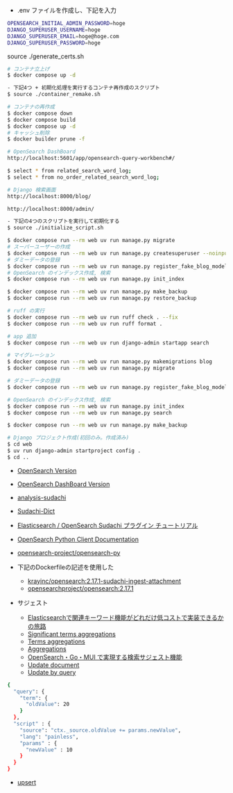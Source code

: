 - .env ファイルを作成し、下記を入力
```sh
OPENSEARCH_INITIAL_ADMIN_PASSWORD=hoge
DJANGO_SUPERUSER_USERNAME=hoge
DJANGO_SUPERUSER_EMAIL=hoge@hoge.com
DJANGO_SUPERUSER_PASSWORD=hoge
```

source ./generate_certs.sh

```sh
# コンテナ立上げ
$ docker compose up -d

- 下記4つ + 初期化処理を実行するコンテナ再作成のスクリプト
$ source ./container_remake.sh

# コンテナの再作成
$ docker compose down
$ docker compose build
$ docker compose up -d
# キャッシュ削除
$ docker builder prune -f

# OpenSearch DashBoard
http://localhost:5601/app/opensearch-query-workbench#/

$ select * from related_search_word_log;
$ select * from no_order_related_search_word_log;

# Django 検索画面
http://localhost:8000/blog/

http://localhost:8000/admin/
```

```sh
- 下記の4つのスクリプトを実行して初期化する
$ source ./initialize_script.sh

$ docker compose run --rm web uv run manage.py migrate
# スーパーユーザーの作成
$ docker compose run --rm web uv run manage.py createsuperuser --noinput
# ダミーデータの登録
$ docker compose run --rm web uv run manage.py register_fake_blog_model --num 100
# OpenSearch のインデックス作成, 検索
$ docker compose run --rm web uv run manage.py init_index

$ docker compose run --rm web uv run manage.py make_backup
$ docker compose run --rm web uv run manage.py restore_backup
```

```sh
# ruff の実行
$ docker compose run --rm web uv run ruff check . --fix
$ docker compose run --rm web uv run ruff format .
```

```sh
# app 追加
$ docker compose run --rm web uv run django-admin startapp search

# マイグレーション
$ docker compose run --rm web uv run manage.py makemigrations blog
$ docker compose run --rm web uv run manage.py migrate

# ダミーデータの登録
$ docker compose run --rm web uv run manage.py register_fake_blog_model --num 100

# OpenSearch のインデックス作成, 検索
$ docker compose run --rm web uv run manage.py init_index
$ docker compose run --rm web uv run manage.py search

$ docker compose run --rm web uv run manage.py make_backup
```

```sh
# Django プロジェクト作成(初回のみ。作成済み)
$ cd web
$ uv run django-admin startproject config .
$ cd ..
```

- [OpenSearch Version](https://docs.opensearch.org/docs/latest/version-history/)
- [OpenSearch DashBoard Version](https://github.com/opensearch-project/OpenSearch-Dashboards/releases)
- [analysis-sudachi](https://github.com/WorksApplications/elasticsearch-sudachi/releases/)
- [Sudachi-Dict](https://github.com/WorksApplications/SudachiDict/releases)
- [Elasticsearch / OpenSearch Sudachi プラグイン チュートリアル](https://github.com/WorksApplications/elasticsearch-sudachi/blob/develop/docs/tutorial.md)
- [OpenSearch Python Client Documentation](https://opensearch-project.github.io/opensearch-py/index.html)
- [opensearch-project/opensearch-py](https://github.com/opensearch-project/opensearch-py)
- 下記のDockerfileの記述を使用した
  - [krayinc/opensearch:2.17.1-sudachi-ingest-attachment](https://hub.docker.com/layers/krayinc/opensearch/2.17.1-sudachi-ingest-attachment/images/sha256-724966037bde19ced8fbc04dfbe1f78d7ef6363f3f7b1f19dfdcc1b8525107d3)
  - [opensearchproject/opensearch:2.17.1](https://hub.docker.com/layers/opensearchproject/opensearch/2.17.1/images/sha256-7d961ff222c267093b7b95fc2e397d31a06a42b6f3c42ee67fc5788417a274bf)

- サジェスト
  - [Elasticsearchで関連キーワード機能がどれだけ低コストで実装できるかの旅路](https://www.m3tech.blog/entry/es-related-keywords)
  - [Significant terms aggregations](https://docs.opensearch.org/docs/latest/aggregations/bucket/significant-terms/)
  - [Terms aggregations](https://docs.opensearch.org/docs/latest/aggregations/bucket/terms/)
  - [Aggregations](https://docs.opensearch.org/docs/latest/aggregations/)
  - [OpenSearch・Go・MUI で実現する検索サジェスト機能](https://koko206.hatenablog.com/entry/2024/07/30/035720)
  - [Update document](https://docs.opensearch.org/docs/latest/api-reference/document-apis/update-document/)
  - [Update by query](https://docs.opensearch.org/docs/latest/api-reference/document-apis/update-by-query/#request-body-options)
```sh
{
  "query": {
    "term": {
      "oldValue": 20
    }
  },
  "script" : {
    "source": "ctx._source.oldValue += params.newValue",
    "lang": "painless",
    "params" : {
      "newValue" : 10
    }
  }
}
```
- [upsert](https://docs.opensearch.org/docs/latest/api-reference/document-apis/update-document/#using-the-upsert-operation)
